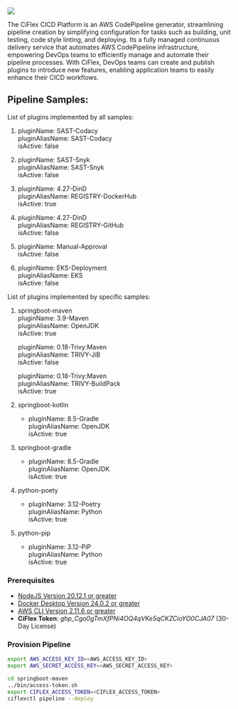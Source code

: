<img src="http://mrwconsulting.s3-website-us-east-1.amazonaws.com/.images/ciflex-platform.png"/>

The CiFlex CICD Platform is an AWS CodePipeline generator, streamlining pipeline creation by simplifying configuration for tasks such as building, unit testing, code style linting, and deploying. Its a fully managed continuous delivery service that automates AWS CodePipeline infrastructure, empowering DevOps teams to efficiently manage and automate their pipeline processes. With CiFlex, DevOps teams can create and publish plugins to introduce new features, enabling application teams to easily enhance their CICD workflows.

## **Pipeline Samples:**

List of plugins implemented by all samples: <br>
1.  pluginName: SAST-Codacy <br>
    pluginAliasName: SAST-Codacy <br>
    isActive: false <br>

2.  pluginName: SAST-Snyk <br>
    pluginAliasName: SAST-Snyk <br>
    isActive: false

3.  pluginName: 4.27-DinD <br>
    pluginAliasName: REGISTRY-DockerHub <br>
    isActive: true <br>

4.  pluginName: 4.27-DinD <br>
    pluginAliasName: REGISTRY-GitHub <br>
    isActive: false <br>

5.  pluginName: Manual-Approval <br>
    isActive: false <br>

6.  pluginName: EKS-Deployment <br>
    pluginAliasName: EKS <br>
    isActive: false <br>

List of plugins implemented by specific samples: <br>
1. springboot-maven <br>
    pluginName: 3.9-Maven <br>
    pluginAliasName: OpenJDK <br>
    isActive: true <br>

    pluginName: 0.18-Trivy:Maven <br>
    pluginAliasName: TRIVY-JiB <br>
    isActive: false <br>

    pluginName: 0.18-Trivy:Maven <br>
    pluginAliasName: TRIVY-BuildPack <br>
    isActive: true <br>

2. springboot-kotlin <br>
    - pluginName: 8.5-Gradle <br>
      pluginAliasName: OpenJDK <br>
      isActive: true <br>

3. springboot-gradle <br>
    - pluginName: 8.5-Gradle <br>
      pluginAliasName: OpenJDK <br>
      isActive: true <br>

4. python-poety <br>
    - pluginName: 3.12-Poetry <br>
      pluginAliasName: Python <br>
      isActive: true <br>

5. python-pip <br>
    - pluginName: 3.12-PiP <br>
      pluginAliasName: Python <br>
      isActive: true <br>

### **Prerequisites**

- [NodeJS Version 20.12.1 or greater](https://nodejs.org/en/)
- [Docker Desktop Version 24.0.2 or greater](https://docs.docker.com/engine/install/)
- [AWS CLI Version 2.11.6 or greater](https://docs.aws.amazon.com/cli/latest/userguide/getting-started-install.html)
- **CiFlex Token**: _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_ (30-Day License)

### **Provision Pipeline**
```bash
export AWS_ACCESS_KEY_ID=<AWS_ACCESS_KEY_ID>
export AWS_SECRET_ACCESS_KEY=<AWS_SECRET_ACCESS_KEY>

cd springboot-maven
../bin/access-token.sh 
export CIFLEX_ACCESS_TOKEN=<CIFLEX_ACCESS_TOKEN>
ciflexctl pipeline --deploy
```
